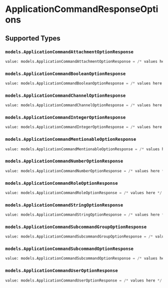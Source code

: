 # ApplicationCommandResponseOptions


## Supported Types

### `models.ApplicationCommandAttachmentOptionResponse`

```python
value: models.ApplicationCommandAttachmentOptionResponse = /* values here */
```

### `models.ApplicationCommandBooleanOptionResponse`

```python
value: models.ApplicationCommandBooleanOptionResponse = /* values here */
```

### `models.ApplicationCommandChannelOptionResponse`

```python
value: models.ApplicationCommandChannelOptionResponse = /* values here */
```

### `models.ApplicationCommandIntegerOptionResponse`

```python
value: models.ApplicationCommandIntegerOptionResponse = /* values here */
```

### `models.ApplicationCommandMentionableOptionResponse`

```python
value: models.ApplicationCommandMentionableOptionResponse = /* values here */
```

### `models.ApplicationCommandNumberOptionResponse`

```python
value: models.ApplicationCommandNumberOptionResponse = /* values here */
```

### `models.ApplicationCommandRoleOptionResponse`

```python
value: models.ApplicationCommandRoleOptionResponse = /* values here */
```

### `models.ApplicationCommandStringOptionResponse`

```python
value: models.ApplicationCommandStringOptionResponse = /* values here */
```

### `models.ApplicationCommandSubcommandGroupOptionResponse`

```python
value: models.ApplicationCommandSubcommandGroupOptionResponse = /* values here */
```

### `models.ApplicationCommandSubcommandOptionResponse`

```python
value: models.ApplicationCommandSubcommandOptionResponse = /* values here */
```

### `models.ApplicationCommandUserOptionResponse`

```python
value: models.ApplicationCommandUserOptionResponse = /* values here */
```

